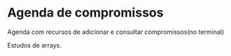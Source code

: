 # Agenda de compromissos

Agenda com recursos de adicionar e consultar compromissos(no terminal)

Estudos de arrays.
